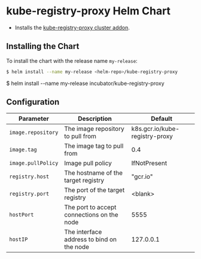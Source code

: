 # kube-registry-proxy Helm Chart

* Installs the [kube-registry-proxy cluster addon](https://github.com/kubernetes/kubernetes/tree/master/cluster/addons/registry).

## Installing the Chart

To install the chart with the release name `my-release`:

```bash
$ helm install --name my-release <helm-repo>/kube-registry-proxy
```

$ helm install --name my-release incubator/kube-registry-proxy
## Configuration

| Parameter          | Description                                | Default                                      |
|--------------------|--------------------------------------------|----------------------------------------------|
| `image.repository` | The image repository to pull from          | k8s.gcr.io/kube-registry-proxy               |
| `image.tag`        | The image tag to pull from                 | 0.4                                          |
| `image.pullPolicy` | Image pull policy                          | IfNotPresent                                 |
| `registry.host`    | The hostname of the target registry        | "gcr.io"                                     |
| `registry.port`    | The port of the target registry            | \<blank>                                     |
| `hostPort`         | The port to accept connections on the node | 5555                                         |
| `hostIP`           | The interface address to bind on the node  | 127.0.0.1                                    |
